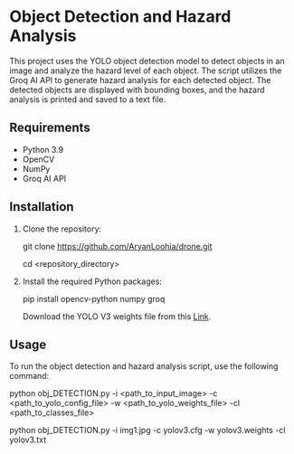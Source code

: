 # Object Detection and Hazard Analysis

This project uses the YOLO object detection model to detect objects in an image and analyze the hazard level of each object. The script utilizes the Groq AI API to generate hazard analysis for each detected object. The detected objects are displayed with bounding boxes, and the hazard analysis is printed and saved to a text file.

## Requirements

- Python 3.9
- OpenCV
- NumPy
- Groq AI API

## Installation

1. Clone the repository:
    
    git clone https://github.com/AryanLoohia/drone.git
   
    cd <repository_directory>
    

3. Install the required Python packages:
    
    pip install opencv-python numpy groq
    
    Download the YOLO V3 weights file from this [Link](https://pjreddie.com/media/files/yolov3.weights).
   
## Usage

To run the object detection and hazard analysis script, use the following command:

python obj_DETECTION.py -i <path_to_input_image> -c <path_to_yolo_config_file> -w <path_to_yolo_weights_file> -cl <path_to_classes_file>

python obj_DETECTION.py -i img1.jpg -c yolov3.cfg -w yolov3.weights -cl yolov3.txt
